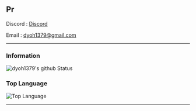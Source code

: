 Pr
---
Discord : [Discord](https://discord.gg/YcTSn5N)

Email : [dyoh1379@gmail.com](mailto:dyoh1379@gmail.com)

---

### Information
![dyoh1379's github Status](https://github-readme-stats-git-masterrstaa-rickstaa.vercel.app/api?username=dyoh1379&show_icons=true&theme=tokyonight)

### Top Language
![Top Language](https://github-readme-stats-git-masterrstaa-rickstaa.vercel.app/api/top-langs/?username=dyoh1379&theme=tokyonight)<br/>

---
